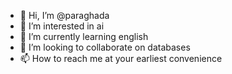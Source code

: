 - 👋 Hi, I’m @paraghada
- 👀 I’m interested in ai
- 🌱 I’m currently learning english
- 💞️ I’m looking to collaborate on databases 
- 📫 How to reach me at your earliest convenience 

<!---
paraghada/paraghada is a ✨ special ✨ repository because its `README.md` (this file) appears on your GitHub profile.
You can click the Preview link to take a look at your changes.
--->
